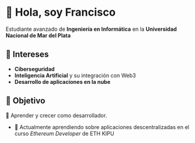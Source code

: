 # 👋 Hola, soy Francisco

Estudiante avanzado de **Ingeniería en Informática** en la **Universidad Nacional de Mar del Plata**

## 🚀 Intereses
- **Ciberseguridad**  
- **Inteligencia Artificial** y su integración con Web3  
- **Desarrollo de aplicaciones en la nube**

## 🎯 Objetivo
🌱 Aprender y crecer como desarrollador.

- 🔭 Actualmente aprendiendo sobre aplicaciones descentralizadas en el curso *Ethereum Developer* de ETH KIPU
